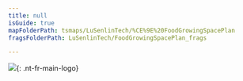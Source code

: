 ```yaml
---
title: null
isGuide: true
mapFolderPath: tsmaps/LuSenlinTech/%CE%9E%20FoodGrowingSpacePlan
fragsFolderPath: LuSenlinTech/FoodGrowingSpacePlan_frags

---
```



<!-- tsGuideRenderComment {"guide":{"id":"uIgILZ2AD","path":"LuSenlinTech","fragmentFolderPath":"LuSenlinTech/FoodGrowingSpacePlan_frags"},"fragment":{"id":"uIgILZ2AD","topLevelMapKey":"s7SMNM05c","mapKeyChain":"s7SMNM05c","guideID":"uIgILZ1SX","guidePath":"c:/GitHub/MuddySpud/MuddySpud.github.io/tsmaps/LuSenlinTech/FoodGrowingSpacePlan.tsmap","chartKey":"s7SMNM05c","isLeaf":false,"options":[{"id":"uIgILn19v","order":1},{"id":"uIgIN51YH","option":"About Lǜ Sēnlín technologies","order":2,"isAncillary":true}]}} -->

[<img src="/LuSenlinTech/assets/images/LuSenlin_white.png">](/LuSenlinTech/assets/images/LuSenlin_white.png){: .nt-fr-main-logo}

